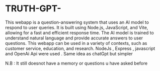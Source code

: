 # TRUTH-GPT-
This webapp is a question-answering system that uses an AI model to respond to user queries. It is built using Node.js, JavaScript, and Vite, allowing for a fast and efficient response time. The AI model is trained to understand natural language and provide accurate answers to user questions. This webapp can be used
in a variety of contexts, such as customer service, education, and research.
NodeJs , Express , javascript and OpenAi Api were used . Same idea as chatGpt but simpler 

N.B : It still doesnot have a memory or questions u have asked before
